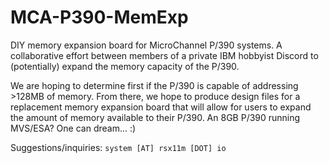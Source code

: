 # MCA-P390-MemExp
DIY memory expansion board for MicroChannel P/390 systems. A collaborative effort between members of a private IBM hobbyist Discord to (potentially) expand the memory capacity of the P/390.

We are hoping to determine first if the P/390 is capable of addressing >128MB of memory. From there, we hope to produce design files for a replacement memory expansion board that will allow for users to expand the amount of memory available to their P/390. An 8GB P/390 running MVS/ESA? One can dream... :)

Suggestions/inquiries: `system [AT] rsx11m [DOT] io`
